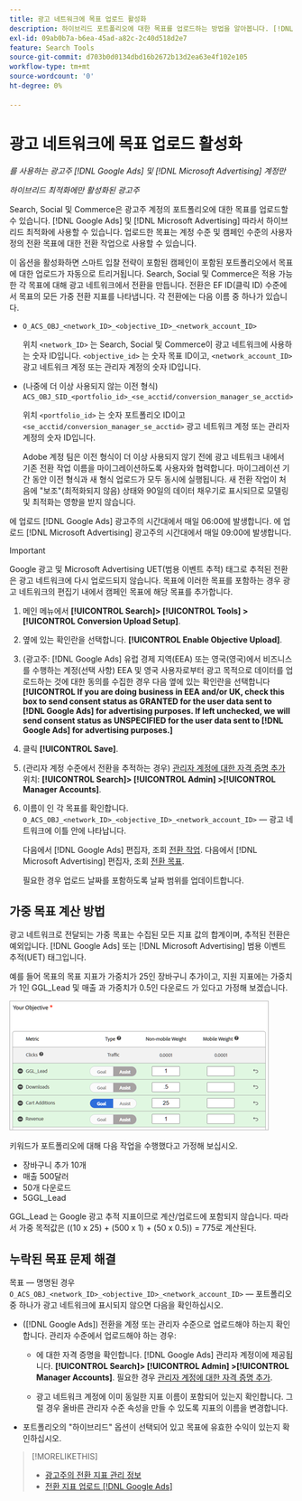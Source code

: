 ```yaml
---
title: 광고 네트워크에 목표 업로드 활성화
description: 하이브리드 포트폴리오에 대한 목표를 업로드하는 방법을 알아봅니다. [!DNL Google Ads] 및 [!DNL Microsoft Advertising].
exl-id: 09ab0b7a-b6ea-45ad-a82c-2c40d518d2e7
feature: Search Tools
source-git-commit: d703b0d0134dbd16b2672b13d2ea63e4f102e105
workflow-type: tm+mt
source-wordcount: '0'
ht-degree: 0%

---
```


# 광고 네트워크에 목표 업로드 활성화

*를 사용하는 광고주 [!DNL Google Ads] 및 [!DNL Microsoft Advertising] 계정만*

*하이브리드 최적화에만 활성화된 광고주*

Search, Social 및 Commerce은 광고주 계정의 포트폴리오에 대한 목표를 업로드할 수 있습니다. [!DNL Google Ads] 및 [!DNL Microsoft Advertising] 따라서 하이브리드 최적화에 사용할 수 있습니다. 업로드한 목표는 계정 수준 및 캠페인 수준의 사용자 정의 전환 목표에 대한 전환 작업으로 사용할 수 있습니다.

이 옵션을 활성화하면 스마트 입찰 전략이 포함된 캠페인이 포함된 포트폴리오에서 목표에 대한 업로드가 자동으로 트리거됩니다. Search, Social 및 Commerce은 적용 가능한 각 목표에 대해 광고 네트워크에서 전환을 만듭니다. 전환은 EF ID(클릭 ID) 수준에서 목표의 모든 가중 전환 지표를 나타냅니다. 각 전환에는 다음 이름 중 하나가 있습니다.

* `O_ACS_OBJ_<network_ID>_<objective_ID>_<network_account_ID>`

  위치 `<network_ID>` 는 Search, Social 및 Commerce이 광고 네트워크에 사용하는 숫자 ID입니다. `<objective_id>` 는 숫자 목표 ID이고, `<network_account_ID>` 광고 네트워크 계정 또는 관리자 계정의 숫자 ID입니다.

* (나중에 더 이상 사용되지 않는 이전 형식) `ACS_OBJ_SID_<portfolio_id>_<se_acctid/conversion_manager_se_acctid>`

  위치 `<portfolio_id>` 는 숫자 포트폴리오 ID이고 `<se_acctid/conversion_manager_se_acctid>` 광고 네트워크 계정 또는 관리자 계정의 숫자 ID입니다.

  Adobe 계정 팀은 이전 형식이 더 이상 사용되지 않기 전에 광고 네트워크 내에서 기존 전환 작업 이름을 마이그레이션하도록 사용자와 협력합니다. 마이그레이션 기간 동안 이전 형식과 새 형식 업로드가 모두 동시에 실행됩니다. 새 전환 작업이 처음에 &quot;보조&quot;(최적화되지 않음) 상태와 90일의 데이터 채우기로 표시되므로 모델링 및 최적화는 영향을 받지 않습니다.

에 업로드 [!DNL Google Ads] 광고주의 시간대에서 매일 06:00에 발생합니다. 에 업로드 [!DNL Microsoft Advertising] 광고주의 시간대에서 매일 09:00에 발생합니다.

>[!IMPORTANT]
>
>Google 광고 및 Microsoft Advertising UET(범용 이벤트 추적) 태그로 추적된 전환은 광고 네트워크에 다시 업로드되지 않습니다. 목표에 이러한 목표를 포함하는 경우 광고 네트워크의 편집기 내에서 캠페인 목표에 해당 목표를 추가합니다.

<!--
>[!IMPORTANT]
>
>Objectives for hybrid portfolios may include conversion goals from multiple ad networks and other types of conversion metrics. However, the individual campaigns in the portfolio can't include conversion goals that aren't included in the portfolio's objective; using additional conversion goals may impact portfolio performance.
-->

<!-- Can conversions from events triggered on other ad networks be included in the portfolio (and just be ignored)? -->

1. 메인 메뉴에서 **[!UICONTROL Search]> [!UICONTROL Tools] >[!UICONTROL Conversion Upload Setup]**.

1. 옆에 있는 확인란을 선택합니다. **[!UICONTROL Enable Objective Upload]**.

1. (광고주: [!DNL Google Ads] 유럽 경제 지역(EEA) 또는 영국(영국)에서 비즈니스를 수행하는 계정(선택 사항) EEA 및 영국 사용자로부터 광고 목적으로 데이터를 업로드하는 것에 대한 동의를 수집한 경우 다음 옆에 있는 확인란을 선택합니다 **[!UICONTROL If you are doing business in EEA and/or UK, check this box to send consent status as GRANTED for the user data sent to [!DNL Google Ads] for advertising purposes. If left unchecked, we will send consent status as UNSPECIFIED for the user data sent to [!DNL Google Ads] for advertising purposes.]**

1. 클릭 **[!UICONTROL Save]**.

1. (관리자 계정 수준에서 전환을 추적하는 경우) [관리자 계정에 대한 자격 증명 추가](/help/search-social-commerce/admin/manager-accounts.md) 위치: **[!UICONTROL Search]> [!UICONTROL Admin] >[!UICONTROL Manager Accounts]**.

1. 이름이 인 각 목표를 확인합니다. `O_ACS_OBJ_<network_ID>_<objective_ID>_<network_account_ID>` — 광고 네트워크에 이틀 안에 나타납니다.

   다음에서 [!DNL Google Ads] 편집자, 조회 [전환 작업](https://support.google.com/google-ads/answer/11461796). 다음에서 [!DNL Microsoft Advertising] 편집자, 조회 [전환 목표](https://help.ads.microsoft.com/#apex/ads/en/56709).

   필요한 경우 업로드 날짜를 포함하도록 날짜 범위를 업데이트합니다.

## 가중 목표 계산 방법

광고 네트워크로 전달되는 가중 목표는 수집된 모든 지표 값의 합계이며, 추적된 전환은 예외입니다. [!DNL Google Ads] 또는 [!DNL Microsoft Advertising] 범용 이벤트 추적(UET) 태그입니다.

예를 들어 목표의 목표 지표가 가중치가 25인 장바구니 추가이고, 지원 지표에는 가중치가 1인 GGL_Lead 및 매출 과 가중치가 0.5인 다운로드 가 있다고 가정해 보겠습니다.

![가중치가 적용된 목표의 예](/help/search-social-commerce/assets/objective-example.png "가중치가 적용된 목표의 예")

키워드가 포트폴리오에 대해 다음 작업을 수행했다고 가정해 보십시오.

* 장바구니 추가 10개
* 매출 500달러
* 50개 다운로드
* 5GGL_Lead

GGL_Lead 는 Google 광고 추적 지표이므로 계산/업로드에 포함되지 않습니다. 따라서 가중 목적값은 ((10 x 25) + (500 x 1) + (50 x 0.5)) = 775로 계산된다.

## 누락된 목표 문제 해결

목표 — 명명된 경우 `O_ACS_OBJ_<network_ID>_<objective_ID>_<network_account_ID>` — 포트폴리오 중 하나가 광고 네트워크에 표시되지 않으면 다음을 확인하십시오.

* ([!DNL Google Ads]) 전환을 계정 또는 관리자 수준으로 업로드해야 하는지 확인합니다. 관리자 수준에서 업로드해야 하는 경우:

   * 에 대한 자격 증명을 확인합니다. [!DNL Google Ads] 관리자 계정이에 제공됩니다. **[!UICONTROL Search]> [!UICONTROL Admin] >[!UICONTROL Manager Accounts]**. 필요한 경우 [관리자 계정에 대한 자격 증명 추가](/help/search-social-commerce/admin/manager-accounts.md).

   * 광고 네트워크 계정에 이미 동일한 지표 이름이 포함되어 있는지 확인합니다. 그럴 경우 올바른 관리자 수준 속성을 만들 수 있도록 지표의 이름을 변경합니다.

* 포트폴리오의 &quot;하이브리드&quot; 옵션이 선택되어 있고 목표에 유효한 수익이 있는지 확인하십시오.

>[!MORELIKETHIS]
>
>* [광고주의 전환 지표 관리 정보](/help/search-social-commerce/admin/conversion-metrics/conversion-metric-about.md)
>* [전환 지표 업로드 [!DNL Google Ads]](conversion-metrics-upload-to-google.md)
